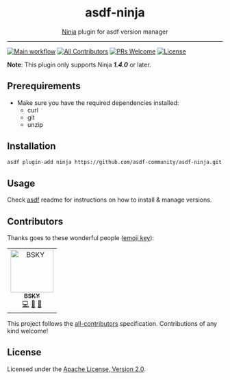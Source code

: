 <div align="center">
<h1>asdf-ninja</h1>
<span><a href="https://ninja-build.org">Ninja</a> plugin for asdf version manager</span>
</div>
<hr />

[![Main workflow](https://github.com/asdf-community/asdf-ninja/workflows/Main%20workflow/badge.svg)](https://github.com/asdf-community/asdf-ninja/actions)
[![All Contributors](https://img.shields.io/badge/all_contributors-1-orange.svg?style=flat-square)](#contributors)
[![PRs Welcome](https://img.shields.io/badge/PRs-welcome-brightgreen.svg?style=flat-square)](http://makeapullrequest.com)
[![License](https://img.shields.io/github/license/asdf-community/asdf-ninja?style=flat-square&color=brightgreen)](https://github.com/asdf-community/asdf-ninja/blob/master/LICENSE)

**Note**: This plugin only supports Ninja **_1.4.0_** or later.

## Prerequirements

- Make sure you have the required dependencies installed:
  - curl
  - git
  - unzip

## Installation

```bash
asdf plugin-add ninja https://github.com/asdf-community/asdf-ninja.git
```

## Usage

Check [asdf](https://github.com/asdf-vm/asdf) readme for instructions on how to
install & manage versions.

## Contributors

Thanks goes to these wonderful people
([emoji key](https://allcontributors.org/docs/en/emoji-key)):

<!-- ALL-CONTRIBUTORS-LIST:START - Do not remove or modify this section -->
<!-- prettier-ignore -->
<table>
  <tr>
    <td align="center"><a href="https://bsky.moe"><img src="https://avatars3.githubusercontent.com/u/38746192?v=4" width="100px;" alt="BSKY"/><br /><sub><b>BSKY</b></sub></a><br /><a href="https://github.com/asdf-community/asdf-ninja/commits?author=imbsky" title="Code">💻</a> <a href="https://github.com/asdf-community/asdf-ninja/commits?author=imbsky" title="Documentation">📖</a> <a href="#maintenance-imbsky" title="Maintenance">🚧</a></td>
  </tr>
</table>

<!-- ALL-CONTRIBUTORS-LIST:END -->

This project follows the
[all-contributors](https://github.com/all-contributors/all-contributors)
specification. Contributions of any kind welcome!

## License

Licensed under the
[Apache License, Version 2.0](https://www.apache.org/licenses/LICENSE-2.0).
